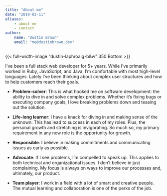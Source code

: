 ```yaml
---
title: "About me"
date: "2019-03-11"
aliases:
    - about-me
    - contact
author:
    name: "Dustin Brown"
    email: "me@dustinbrown.dev"
---
```


{{< full-width-image "dustin-laphroaig-b&w" 350 Bottom >}}

I've been a full stack web developer for 5+ years. While I’ve primarily worked in Ruby, JavaScript, and Java, I’m comfortable with most high-level languages. Lately I’ve been thinking about complex user structures and how to help customers reach their goals.

- __Problem-solver__: This is what hooked me on software development: the ability to dive in and solve complex problems. Whether it’s fixing bugs or executing company goals, I love breaking problems down and teasing out the solution.

- __Life-long learner__: I have a knack for diving in and making sense of the unknown. This has lead to success in each of my roles. Plus, the personal growth and stretching is invigorating. So much so, my primary requirement in any new role is the opportunity for growth.

- __Responsible__: I believe in making commitments and communicating issues as early as possible.

- __Advocate__: If I see problems, I’m compelled to speak up. This applies to both technical and organizational issues. I don’t believe in just complaining. My focus is always on ways to improve our processes and, ultimately, our product.

- __Team player__: I work in a field with a lot of smart and creative people. The mutual learning and collaboration is one of the perks of the job.

